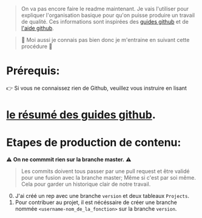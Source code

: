 > On va pas encore faire le readme maintenant. Je vais l'utiliser pour expliquer l'organisation basique pour qu'on puisse produire un travail de qualité. Ces informations sont inspirées des [guides github](https://guides.github.com/) et de [l'aide github](https://help.github.com/en).

> :hammer: Moi aussi je connais pas bien donc je m'entraine en suivant cette procédure :slightly_smiling_face:

# Prérequis:

:point_right: Si vous ne connaissez rien de Github, veuillez vous instruire en lisant 
# [le résumé des guides github](https://drive.google.com/open?id=1gvOVPevHNjXMufL_EpnSRNU-TSSCz56bsf2Nkz90PwE).
# Etapes de production de contenu:
:warning: **On ne commmit rien sur la branche master.** :warning: 

> Les commits doivent tous passer par une pull request et être validé pour une fusion avec la branche master; Même si c'est par soi même. Cela pour garder un historique clair de notre travail.

0. J'ai créé un rep avec une branche `version` et deux tableaux `Projects`.
1. Pour contribuer au projet, il est nécéssaire de créer une branche nommée `<username-nom_de_la_fonction>` sur la branche `version`.

